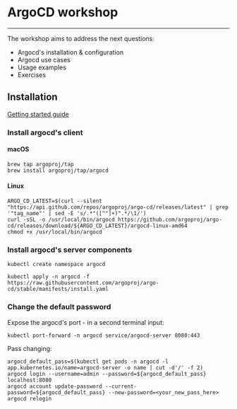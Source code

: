 # ArgoCD workshop
-----

The workshop aims to address the next questions:

* Argocd's installation & configuration
* Argocd use cases
* Usage examples
* Exercises

## Installation

[Getting started guide](https://argoproj.github.io/argo-cd/getting_started/)


### Install argocd's client

#### macOS

```
brew tap argoproj/tap
brew install argoproj/tap/argocd
```

#### Linux

```
ARGO_CD_LATEST=$(curl --silent "https://api.github.com/repos/argoproj/argo-cd/releases/latest" | grep '"tag_name"' | sed -E 's/.*"([^"]+)".*/\1/')
curl -sSL -o /usr/local/bin/argocd https://github.com/argoproj/argo-cd/releases/download/${ARGO_CD_LATEST}/argocd-linux-amd64
chmod +x /usr/local/bin/argocd
```

### Install argocd's server components

```
kubectl create namespace argocd

kubectl apply -n argocd -f https://raw.githubusercontent.com/argoproj/argo-cd/stable/manifests/install.yaml
```


### Change the default password

Expose the argocd's port - in a second terminal input:

```
kubectl port-forward -n argocd service/argocd-server 8080:443
```

Pass changing:
```
argocd_default_pass=$(kubectl get pods -n argocd -l app.kubernetes.io/name=argocd-server -o name | cut -d'/' -f 2)
argocd login --username=admin --password=${argocd_default_pass} localhost:8080
argocd account update-password --current-password=${argocd_default_pass} --new-password=<your_new_pass_here>
argocd relogin
```
